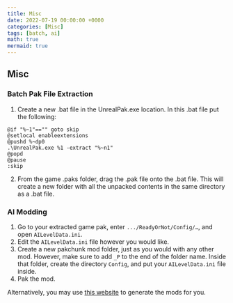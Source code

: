 ```yaml
---
title: Misc
date: 2022-07-19 00:00:00 +0000
categories: [Misc]
tags: [batch, ai]
math: true
mermaid: true
---
```


## Misc

### Batch Pak File Extraction  
1. Create a new .bat file in the UnrealPak.exe location. In this .bat file put the following:
```batch
@if "%~1"=="" goto skip
@setlocal enableextensions
@pushd %~dp0
.\UnrealPak.exe %1 -extract "%~n1"
@popd
@pause
:skip
```
2. From the game .paks folder, drag the .pak file onto the .bat file. This will create a new folder with all the unpacked contents in the same directory as a .bat file.


### AI Modding  
1. Go to your extracted game pak, enter `.../ReadyOrNot/Config/…`, and open `AILevelData.ini`.
2. Edit the `AILevelData.ini` file however you would like.
3. Create a new pakchunk mod folder, just as you would with any other mod. However, make sure to add `_P` to the end of the folder name. Inside that folder, create the directory `Config`, and put your `AILevelData.ini` file inside. 
4. Pak the mod.

Alternatively, you may use [this website](https://ron.recursiveprojects.cloud) to generate the mods for you.
